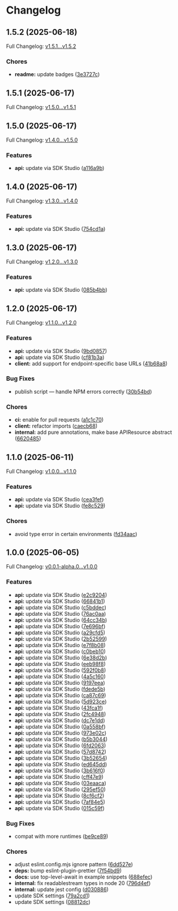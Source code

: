 # Changelog

## 1.5.2 (2025-06-18)

Full Changelog: [v1.5.1...v1.5.2](https://github.com/qanapi/qanapi-sdk-typescript/compare/v1.5.1...v1.5.2)

### Chores

* **readme:** update badges ([3e3727c](https://github.com/qanapi/qanapi-sdk-typescript/commit/3e3727c8f59fcfffeb477004f6014c0d4a723f55))

## 1.5.1 (2025-06-17)

Full Changelog: [v1.5.0...v1.5.1](https://github.com/qanapi/qanapi-sdk-typescript/compare/v1.5.0...v1.5.1)

## 1.5.0 (2025-06-17)

Full Changelog: [v1.4.0...v1.5.0](https://github.com/qanapi/qanapi-sdk-typescript/compare/v1.4.0...v1.5.0)

### Features

* **api:** update via SDK Studio ([a116a9b](https://github.com/qanapi/qanapi-sdk-typescript/commit/a116a9b79e493a7a873cb1ad4dc0d0fbeca02b30))

## 1.4.0 (2025-06-17)

Full Changelog: [v1.3.0...v1.4.0](https://github.com/qanapi/qanapi-sdk-typescript/compare/v1.3.0...v1.4.0)

### Features

* **api:** update via SDK Studio ([754cd1a](https://github.com/qanapi/qanapi-sdk-typescript/commit/754cd1ad027c7295d79aa31f8c1854940e94fee4))

## 1.3.0 (2025-06-17)

Full Changelog: [v1.2.0...v1.3.0](https://github.com/qanapi/qanapi-sdk-typescript/compare/v1.2.0...v1.3.0)

### Features

* **api:** update via SDK Studio ([085b4bb](https://github.com/qanapi/qanapi-sdk-typescript/commit/085b4bbcdbc31379ddc6f75782bbd4c93a880199))

## 1.2.0 (2025-06-17)

Full Changelog: [v1.1.0...v1.2.0](https://github.com/qanapi/qanapi-sdk-typescript/compare/v1.1.0...v1.2.0)

### Features

* **api:** update via SDK Studio ([9bd0857](https://github.com/qanapi/qanapi-sdk-typescript/commit/9bd0857fc7e67e069a2e1adedf425e898d5d77b5))
* **api:** update via SDK Studio ([cf81b3a](https://github.com/qanapi/qanapi-sdk-typescript/commit/cf81b3a9bd661d683540bc630abaa46427560474))
* **client:** add support for endpoint-specific base URLs ([41b68a8](https://github.com/qanapi/qanapi-sdk-typescript/commit/41b68a8fcc1e80550bfc9a7fed155c28a29eb78b))


### Bug Fixes

* publish script — handle NPM errors correctly ([30b54bd](https://github.com/qanapi/qanapi-sdk-typescript/commit/30b54bdd1d9ee74c4135c574d458f42976c4c3ca))


### Chores

* **ci:** enable for pull requests ([a1c1c70](https://github.com/qanapi/qanapi-sdk-typescript/commit/a1c1c7011cf8b35e127080a30cff33ee691dbf66))
* **client:** refactor imports ([caecb68](https://github.com/qanapi/qanapi-sdk-typescript/commit/caecb686daddd3de9394a49483a2614fa8041e59))
* **internal:** add pure annotations, make base APIResource abstract ([6620485](https://github.com/qanapi/qanapi-sdk-typescript/commit/6620485f179830fc6420e92f36040b7fcf603145))

## 1.1.0 (2025-06-11)

Full Changelog: [v1.0.0...v1.1.0](https://github.com/qanapi/qanapi-sdk-typescript/compare/v1.0.0...v1.1.0)

### Features

* **api:** update via SDK Studio ([cea3fef](https://github.com/qanapi/qanapi-sdk-typescript/commit/cea3fef8cade50d54a6022fbc907db23ac2317c2))
* **api:** update via SDK Studio ([fe8c529](https://github.com/qanapi/qanapi-sdk-typescript/commit/fe8c52988234d20913e8838b7421b5ed71ccc402))


### Chores

* avoid type error in certain environments ([fd34aac](https://github.com/qanapi/qanapi-sdk-typescript/commit/fd34aac595489b8eb264e8a5d8cefb8b8e30e839))

## 1.0.0 (2025-06-05)

Full Changelog: [v0.0.1-alpha.0...v1.0.0](https://github.com/qanapi/qanapi-sdk-typescript/compare/v0.0.1-alpha.0...v1.0.0)

### Features

* **api:** update via SDK Studio ([e2c9204](https://github.com/qanapi/qanapi-sdk-typescript/commit/e2c9204005752dabd9e492c14bffa4796829441b))
* **api:** update via SDK Studio ([66841b1](https://github.com/qanapi/qanapi-sdk-typescript/commit/66841b1439a335cb30cf6f0d90a483d51433bad2))
* **api:** update via SDK Studio ([c5bddec](https://github.com/qanapi/qanapi-sdk-typescript/commit/c5bddec988642dec239b261c50db1eaedca5e727))
* **api:** update via SDK Studio ([76ac0aa](https://github.com/qanapi/qanapi-sdk-typescript/commit/76ac0aac38e33645912179a7f312f36595207623))
* **api:** update via SDK Studio ([64cc34b](https://github.com/qanapi/qanapi-sdk-typescript/commit/64cc34b32dad62e912cedb468befb581d001c094))
* **api:** update via SDK Studio ([7e696bf](https://github.com/qanapi/qanapi-sdk-typescript/commit/7e696bf7bfa01751005ef241cb5e93daef62a3e0))
* **api:** update via SDK Studio ([a29cfd5](https://github.com/qanapi/qanapi-sdk-typescript/commit/a29cfd5b07a8462509cc433c1be12e7c4daee2ba))
* **api:** update via SDK Studio ([2b52599](https://github.com/qanapi/qanapi-sdk-typescript/commit/2b52599d081afc098f77f4079886463c0ce2473c))
* **api:** update via SDK Studio ([e7f8b08](https://github.com/qanapi/qanapi-sdk-typescript/commit/e7f8b08d71fea790bd9a03f795db1646eecdc884))
* **api:** update via SDK Studio ([c0beb10](https://github.com/qanapi/qanapi-sdk-typescript/commit/c0beb10f710cf1ca8f4b70967c812db1b30dfce8))
* **api:** update via SDK Studio ([6e38d2b](https://github.com/qanapi/qanapi-sdk-typescript/commit/6e38d2bff44df93ee698828c07dbd2c99112c744))
* **api:** update via SDK Studio ([eeb98f8](https://github.com/qanapi/qanapi-sdk-typescript/commit/eeb98f8352515f9e212bbcefe64dae1c56aa52fa))
* **api:** update via SDK Studio ([592f0b8](https://github.com/qanapi/qanapi-sdk-typescript/commit/592f0b887ae730a2b9e27f987b0ab921950f6c1c))
* **api:** update via SDK Studio ([4a5c160](https://github.com/qanapi/qanapi-sdk-typescript/commit/4a5c16041392771d51ad7692d965b1d12bf88077))
* **api:** update via SDK Studio ([9197eea](https://github.com/qanapi/qanapi-sdk-typescript/commit/9197eea9912d4ce589f1abbc9f25f80e82b95bce))
* **api:** update via SDK Studio ([fdede5b](https://github.com/qanapi/qanapi-sdk-typescript/commit/fdede5b4b8669d0c72f08b503ac867e3a97e2ec9))
* **api:** update via SDK Studio ([ca87c69](https://github.com/qanapi/qanapi-sdk-typescript/commit/ca87c69bea674e1f0f4a704420f7d29f68c53f40))
* **api:** update via SDK Studio ([5d923ce](https://github.com/qanapi/qanapi-sdk-typescript/commit/5d923cefe097f199e98da390d4e1805cbe0a79c6))
* **api:** update via SDK Studio ([43fca1f](https://github.com/qanapi/qanapi-sdk-typescript/commit/43fca1f0e6823a6be730f265774c5a5a30780b6a))
* **api:** update via SDK Studio ([2fc4948](https://github.com/qanapi/qanapi-sdk-typescript/commit/2fc49489a6ebe14a96a6eda79828cf6b47a68e52))
* **api:** update via SDK Studio ([dc7e1dd](https://github.com/qanapi/qanapi-sdk-typescript/commit/dc7e1dd3d4da0d4aa9c672dcd44f4ff68defdd66))
* **api:** update via SDK Studio ([0a558bf](https://github.com/qanapi/qanapi-sdk-typescript/commit/0a558bf4817d4eb8b3a9541e81b30ea88a88e513))
* **api:** update via SDK Studio ([973e02c](https://github.com/qanapi/qanapi-sdk-typescript/commit/973e02c485d3e4f863ed3e9abb8108d7b0fe291c))
* **api:** update via SDK Studio ([b5b3044](https://github.com/qanapi/qanapi-sdk-typescript/commit/b5b304470c7af13ff154db3e8ccb68faa6819491))
* **api:** update via SDK Studio ([6fd2063](https://github.com/qanapi/qanapi-sdk-typescript/commit/6fd20635e6c0c6c171e51989e07585ed29314a04))
* **api:** update via SDK Studio ([57d8742](https://github.com/qanapi/qanapi-sdk-typescript/commit/57d874250cb0c0835bf70ac019b6c57ddb141d3e))
* **api:** update via SDK Studio ([3b52654](https://github.com/qanapi/qanapi-sdk-typescript/commit/3b526544e4b172cfed209fa299ab62de88054a06))
* **api:** update via SDK Studio ([ed645dd](https://github.com/qanapi/qanapi-sdk-typescript/commit/ed645dda1c63571f7e539c13e3eb617931965a72))
* **api:** update via SDK Studio ([3b616f0](https://github.com/qanapi/qanapi-sdk-typescript/commit/3b616f0e1c5abe788e521f300b42ad80f7b16bf2))
* **api:** update via SDK Studio ([cff47e9](https://github.com/qanapi/qanapi-sdk-typescript/commit/cff47e9dadc40d36446efa606f1b706daac8e3e4))
* **api:** update via SDK Studio ([03eaaca](https://github.com/qanapi/qanapi-sdk-typescript/commit/03eaaca85e909bd9c837cb5317f0ae7ce210ce61))
* **api:** update via SDK Studio ([295ef50](https://github.com/qanapi/qanapi-sdk-typescript/commit/295ef504c2cfbf8195da99a5d94d24b7e4aa1624))
* **api:** update via SDK Studio ([8cf6cf2](https://github.com/qanapi/qanapi-sdk-typescript/commit/8cf6cf2c61892900878ae644c8c77313c3212db5))
* **api:** update via SDK Studio ([7af84e5](https://github.com/qanapi/qanapi-sdk-typescript/commit/7af84e504041ee5e84cb14ea2849bf47a2065474))
* **api:** update via SDK Studio ([015c59f](https://github.com/qanapi/qanapi-sdk-typescript/commit/015c59f8c096779bb76661e41f1374b0da483153))


### Bug Fixes

* compat with more runtimes ([be9ce89](https://github.com/qanapi/qanapi-sdk-typescript/commit/be9ce895b94846b3c9cba4e9ab2302fb03fd4416))


### Chores

* adjust eslint.config.mjs ignore pattern ([6dd527e](https://github.com/qanapi/qanapi-sdk-typescript/commit/6dd527e9c9f84061dddd29cb05888b6c8b10f2ee))
* **deps:** bump eslint-plugin-prettier ([7f54bd9](https://github.com/qanapi/qanapi-sdk-typescript/commit/7f54bd9ba08bca30c74a099c3c90a75245b8e01c))
* **docs:** use top-level-await in example snippets ([688efec](https://github.com/qanapi/qanapi-sdk-typescript/commit/688efec9fa6f99f30be560eb9208faad63df8fd3))
* **internal:** fix readablestream types in node 20 ([796d4ef](https://github.com/qanapi/qanapi-sdk-typescript/commit/796d4ef95def9834b4767ec2ebe9c08bcc3659d1))
* **internal:** update jest config ([d030886](https://github.com/qanapi/qanapi-sdk-typescript/commit/d0308865b7c6d410056aa6b6b891656354d723a2))
* update SDK settings ([79a2cd1](https://github.com/qanapi/qanapi-sdk-typescript/commit/79a2cd15cacb43422b89253344c46eef202f053b))
* update SDK settings ([08812dc](https://github.com/qanapi/qanapi-sdk-typescript/commit/08812dc2c7f7e30410591e249f810195d29b0f76))
